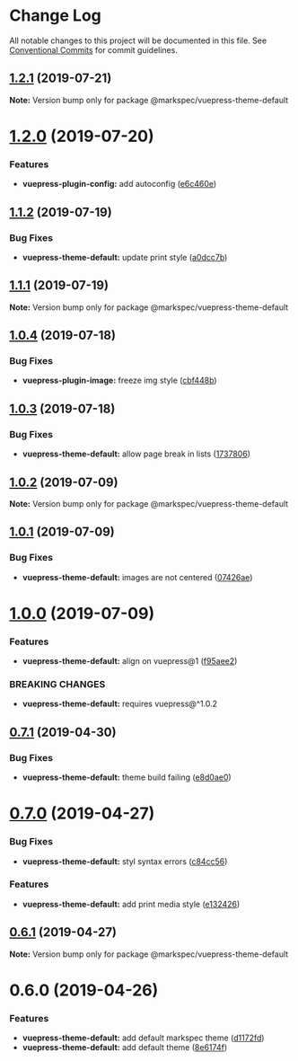 # Change Log

All notable changes to this project will be documented in this file.
See [Conventional Commits](https://conventionalcommits.org) for commit guidelines.

## [1.2.1](https://github.com/stasson/markspec/compare/@markspec/vuepress-theme-default@1.2.0...@markspec/vuepress-theme-default@1.2.1) (2019-07-21)

**Note:** Version bump only for package @markspec/vuepress-theme-default





# [1.2.0](https://github.com/stasson/markspec/compare/@markspec/vuepress-theme-default@1.1.2...@markspec/vuepress-theme-default@1.2.0) (2019-07-20)


### Features

* **vuepress-plugin-config:** add autoconfig ([e6c460e](https://github.com/stasson/markspec/commit/e6c460e))





## [1.1.2](https://github.com/stasson/markspec/compare/@markspec/vuepress-theme-default@1.1.1...@markspec/vuepress-theme-default@1.1.2) (2019-07-19)


### Bug Fixes

* **vuepress-theme-default:** update print style ([a0dcc7b](https://github.com/stasson/markspec/commit/a0dcc7b))





## [1.1.1](https://github.com/stasson/markspec/compare/@markspec/vuepress-theme-default@1.1.0...@markspec/vuepress-theme-default@1.1.1) (2019-07-19)

**Note:** Version bump only for package @markspec/vuepress-theme-default





## [1.0.4](https://github.com/stasson/markspec/compare/@markspec/vuepress-theme-default@1.0.3...@markspec/vuepress-theme-default@1.0.4) (2019-07-18)


### Bug Fixes

* **vuepress-plugin-image:** freeze img style ([cbf448b](https://github.com/stasson/markspec/commit/cbf448b))





## [1.0.3](https://github.com/stasson/markspec/compare/@markspec/vuepress-theme-default@1.0.2...@markspec/vuepress-theme-default@1.0.3) (2019-07-18)


### Bug Fixes

* **vuepress-theme-default:** allow page break in lists ([1737806](https://github.com/stasson/markspec/commit/1737806))





## [1.0.2](https://github.com/stasson/markspec/compare/@markspec/vuepress-theme-default@1.0.1...@markspec/vuepress-theme-default@1.0.2) (2019-07-09)

**Note:** Version bump only for package @markspec/vuepress-theme-default





## [1.0.1](https://github.com/stasson/markspec/compare/@markspec/vuepress-theme-default@1.0.0...@markspec/vuepress-theme-default@1.0.1) (2019-07-09)


### Bug Fixes

* **vuepress-theme-default:** images are not centered ([07426ae](https://github.com/stasson/markspec/commit/07426ae))





# [1.0.0](https://github.com/stasson/markspec/compare/@markspec/vuepress-theme-default@0.7.1...@markspec/vuepress-theme-default@1.0.0) (2019-07-09)


### Features

* **vuepress-theme-default:** align on vuepress@1 ([f95aee2](https://github.com/stasson/markspec/commit/f95aee2))


### BREAKING CHANGES

* **vuepress-theme-default:** requires vuepress@^1.0.2





## [0.7.1](https://github.com/stasson/markspec/compare/@markspec/vuepress-theme-default@0.7.0...@markspec/vuepress-theme-default@0.7.1) (2019-04-30)


### Bug Fixes

* **vuepress-theme-default:** theme build failing ([e8d0ae0](https://github.com/stasson/markspec/commit/e8d0ae0))





# [0.7.0](https://github.com/stasson/markspec/compare/@markspec/vuepress-theme-default@0.6.1...@markspec/vuepress-theme-default@0.7.0) (2019-04-27)


### Bug Fixes

* **vuepress-theme-default:** styl syntax errors ([c84cc56](https://github.com/stasson/markspec/commit/c84cc56))


### Features

* **vuepress-theme-default:** add print media style ([e132426](https://github.com/stasson/markspec/commit/e132426))





## [0.6.1](https://github.com/stasson/markspec/compare/@markspec/vuepress-theme-default@0.6.0...@markspec/vuepress-theme-default@0.6.1) (2019-04-27)

**Note:** Version bump only for package @markspec/vuepress-theme-default





# 0.6.0 (2019-04-26)


### Features

* **vuepress-theme-default:** add default markspec theme ([d1172fd](https://github.com/stasson/markspec/commit/d1172fd))
* **vuepress-theme-default:** add default theme ([8e6174f](https://github.com/stasson/markspec/commit/8e6174f))

